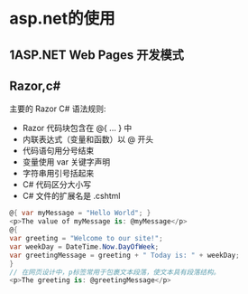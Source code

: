 # asp.net的使用

## 1ASP.NET Web Pages 开发模式

## Razor,c#

主要的 Razor C# 语法规则:

- Razor 代码块包含在 @{ ... } 中
- 内联表达式（变量和函数）以 @ 开头
- 代码语句用分号结束
- 变量使用 var 关键字声明
- 字符串用引号括起来
- C# 代码区分大小写
- C# 文件的扩展名是 .cshtml



~~~c#
@{ var myMessage = "Hello World"; }
<p>The value of myMessage is: @myMessage</p>
@{
var greeting = "Welcome to our site!";
var weekDay = DateTime.Now.DayOfWeek;
var greetingMessage = greeting + " Today is: " + weekDay;
}
// 在网页设计中，p标签常用于包裹文本段落，使文本具有段落结构。
<p>The greeting is: @greetingMessage</p>
~~~

